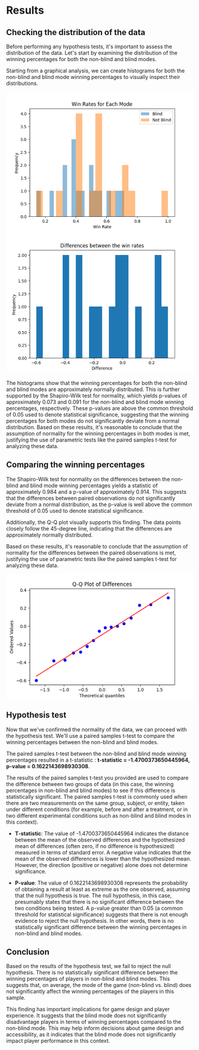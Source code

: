 # Results

## Checking the distribution of the data

Before performing any hypothesis tests, it's important to assess the distribution of the data. Let's start by examining the distribution of the winning percentages for both the non-blind and blind modes.

Starting from a graphical analysis, we can create histograms for both the non-blind and blind mode winning percentages to visually inspect their distributions.

![Histograms](plots/win_rates.png)
![Histograms](plots/differences.png)

The histograms show that the winning percentages for both the non-blind and blind modes are approximately normally distributed. This is further supported by the Shapiro-Wilk test for normality, which yields p-values of approximately 0.073 and 0.091 for the non-blind and blind mode winning percentages, respectively. These p-values are above the common threshold of 0.05 used to denote statistical significance, suggesting that the winning percentages for both modes do not significantly deviate from a normal distribution.
Based on these results, it's reasonable to conclude that the assumption of normality for the winning percentages in both modes is met, justifying the use of parametric tests like the paired samples t-test for analyzing these data.

## Comparing the winning percentages

The Shapiro-Wilk test for normality on the differences between the non-blind and blind mode winning percentages yields a statistic of approximately 0.984 and a p-value of approximately 0.914. This suggests that the differences between paired observations do not significantly deviate from a normal distribution, as the p-value is well above the common threshold of 0.05 used to denote statistical significance.

Additionally, the Q-Q plot visually supports this finding. The data points closely follow the 45-degree line, indicating that the differences are approximately normally distributed.

Based on these results, it's reasonable to conclude that the assumption of normality for the differences between the paired observations is met, justifying the use of parametric tests like the paired samples t-test for analyzing these data.

![Q-Q Plot](plots/qq_plot.png)

## Hypothesis test

Now that we've confirmed the normality of the data, we can proceed with the hypothesis test. We'll use a paired samples t-test to compare the winning percentages between the non-blind and blind modes.

The paired samples t-test between the non-blind and blind mode winning percentages resulted in a t-statistic : **t-statistic = -1.4700373650445964, p-value = 0.1622143698930308**.

The results of the paired samples t-test you provided are used to compare the difference between two groups of data (in this case, the winning percentages in non-blind and blind modes) to see if this difference is statistically significant. The paired samples t-test is commonly used when there are two measurements on the same group, subject, or entity, taken under different conditions (for example, before and after a treatment, or in two different experimental conditions such as non-blind and blind modes in this context).

- **T-statistic**: The value of -1.4700373650445964 indicates the distance between the mean of the observed differences and the hypothesized mean of differences (often zero, if no difference is hypothesized) measured in terms of standard error. A negative value indicates that the mean of the observed differences is lower than the hypothesized mean. However, the direction (positive or negative) alone does not determine significance.

- **P-value**: The value of 0.1622143698930308 represents the probability of obtaining a result at least as extreme as the one observed, assuming that the null hypothesis is true. The null hypothesis, in this case, presumably states that there is no significant difference between the two conditions being tested. A p-value greater than 0.05 (a common threshold for statistical significance) suggests that there is not enough evidence to reject the null hypothesis. In other words, there is no statistically significant difference between the winning percentages in non-blind and blind modes.

## Conclusion

Based on the results of the hypothesis test, we fail to reject the null hypothesis. There is no statistically significant difference between the winning percentages of players in non-blind and blind modes. This suggests that, on average, the mode of the game (non-blind vs. blind) does not significantly affect the winning percentages of the players in this sample.

This finding has important implications for game design and player experience. It suggests that the blind mode does not significantly disadvantage players in terms of winning percentages compared to the non-blind mode. This may help inform decisions about game design and accessibility, as it indicates that the blind mode does not significantly impact player performance in this context.

